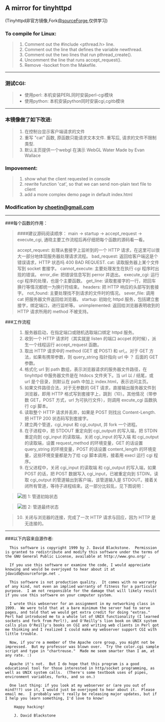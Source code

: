 ## A mirror for tinyhttpd
(Tinyhttpd非官方镜像,Fork自[sourceForge](https://sourceforge.net/projects/tiny-httpd/),仅供学习) 


### To compile for Linux:
>1. Comment out the #include <pthread.h> line.
>2. Comment out the line that defines the variable newthread.
>3. Comment out the two lines that run pthread_create().
>4. Uncomment the line that runs accept_request().
>5. Remove -lsocket from the Makefile.

---

### 测试CGI:
> * 使用perl: 本机安装PERL同时安装perl-cgi模块
> * 使用python: 本机安装python同时安装cgi,cgitb模块

---

 ### 本镜像做了如下改进:
>1. 在控制台显示客户端请求的文件
>2. 重写 "cat" 函数, 原函数只能请求文本文件. 重写后, 请求的文件不限制类型.
>3. 默认主页提供一个webgl 在演示 WebGL Water Made by Evan Wallace

### Impovement:

>1. show what the client requested in console
>2. rewrite function 'cat', so that we can send non-plain text file to client
>3. add a more complex demo page in default index.html

### Modification by choetin@gmail.com

---

###每个函数的作用：

>####建议源码阅读顺序： 
>main -> startup -> accept_request -> execute_cgi, 
>通晓主要工作流程后再仔细把每个函数的源码看一看。
>
>accept_request:  处理从套接字上监听到的一个 HTTP 请求，在这里可以很大一部分地体现服务器处理请求流程。
>bad_request: 返回给客户端这是个错误请求，HTTP 状态吗 400 BAD REQUEST.
>cat: 读取服务器上某个文件写到 socket 套接字。
>cannot_execute: 主要处理发生在执行 cgi 程序时出现的错误。
>error_die: 把错误信息写到 perror 并退出。
>execute_cgi: 运行 cgi 程序的处理，也是个主要函数。
>get_line: 读取套接字的一行，把回车换行等情况都统一为换行符结束。
>headers: 把 HTTP 响应的头部写到套接字。
>not_found: 主要处理找不到请求的文件时的情况。
>sever_file: 调用 cat 把服务器文件返回给浏览器。
>startup: 初始化 httpd 服务，包括建立套接字，绑定端口，进行监听等。
>unimplemented: 返回给浏览器表明收到的 HTTP 请求所用的 method 不被支持。


###工作流程

>1. 服务器启动，在指定端口或随机选取端口绑定 httpd 服务。
>2. 收到一个 HTTP 请求时（其实就是 listen 的端口 accpet 的时候），派生一个线程运行 accept_request 函数。
>3. 取出 HTTP 请求中的 method (GET 或 POST) 和 url,。对于 GET 方法，如果有携带参数，则 query_string 指针指向 url 中 ？ 后面的 GET 参数。
>4. 格式化 url 到 path 数组，表示浏览器请求的服务器文件路径，在 tinyhttpd 中服务器文件是在 htdocs 文件夹下。当 url 以 / 结尾，或 url 是个目录，则默认在 path 中加上 index.html，表示访问主页。
>5. 如果文件路径合法，对于无参数的 GET 请求，直接输出服务器文件到浏览器，即用 HTTP 格式写到套接字上，跳到（10）。其他情况（带参数 GET，POST 方式，url 为可执行文件），则调用 excute_cgi 函数执行 cgi 脚本。
>6. 读取整个 HTTP 请求并丢弃，如果是 POST 则找出 Content-Length. 把 HTTP 200  状态码写到套接字。
>7. 建立两个管道，cgi_input 和 cgi_output, 并 fork 一个进程。
>8. 在子进程中，把 STDOUT 重定向到 cgi_outputt 的写入端，把 STDIN 重定向到 cgi_input 的读取端，关闭 cgi_input 的写入端 和 cgi_output 的读取端，设置 request_method 的环境变量，GET 的话设置 query_string 的环境变量，POST 的话设置 content_length 的环境变量，这些环境变量都是为了给 cgi 脚本调用，接着用 execl 运行 cgi 程序。
>9. 在父进程中，关闭 cgi_input 的读取端 和 cgi_output 的写入端，如果 POST 的话，把 POST 数据写入 cgi_input，已被重定向到 STDIN，读取 cgi_output 的管道输出到客户端，该管道输入是 STDOUT。接着关闭所有管道，等待子进程结束。这一部分比较乱，见下图说明：

>![图 1: 管道初始状态](http://img.blog.csdn.net/20141226173222750?watermark/2/text/aHR0cDovL2Jsb2cuY3Nkbi5uZXQvamNqYzkxOA==/font/5a6L5L2T/fontsize/400/fill/I0JBQkFCMA==/dissolve/70/gravity/Center)

>![图 2: 管道最终状态](http://img.blog.csdn.net/20141226161119981?watermark/2/text/aHR0cDovL2Jsb2cuY3Nkbi5uZXQvamNqYzkxOA==/font/5a6L5L2T/fontsize/400/fill/I0JBQkFCMA==/dissolve/70/gravity/Center)

>10. 关闭与浏览器的连接，完成了一次 HTTP 请求与回应，因为 HTTP 是无连接的。

---

###以下内容来自源作者:
```text
  This software is copyright 1999 by J. David Blackstone.  Permission
is granted to redistribute and modify this software under the terms of
the GNU General Public License, available at http://www.gnu.org/ .

  If you use this software or examine the code, I would appreciate
knowing and would be overjoyed to hear about it at
jdavidb@sourceforge.net .

  This software is not production quality.  It comes with no warranty
of any kind, not even an implied warranty of fitness for a particular
purpose.  I am not responsible for the damage that will likely result
if you use this software on your computer system.

  I wrote this webserver for an assignment in my networking class in
1999.  We were told that at a bare minimum the server had to serve
pages, and told that we would get extra credit for doing "extras."
Perl had introduced me to a whole lot of UNIX functionality (I learned
sockets and fork from Perl!), and O'Reilly's lion book on UNIX system
calls plus O'Reilly's books on CGI and writing web clients in Perl got
me thinking and I realized I could make my webserver support CGI with
little trouble.

  Now, if you're a member of the Apache core group, you might not be
impressed.  But my professor was blown over.  Try the color.cgi sample
script and type in "chartreuse."  Made me seem smarter than I am, at
any rate. :)

  Apache it's not.  But I do hope that this program is a good
educational tool for those interested in http/socket programming, as
well as UNIX system calls.  (There's some textbook uses of pipes,
environment variables, forks, and so on.)

  One last thing: if you look at my webserver or (are you out of
mind?!?) use it, I would just be overjoyed to hear about it.  Please
email me.  I probably won't really be releasing major updates, but if
I help you learn something, I'd love to know!

	Happy hacking!

	J. David Blackstone
```

